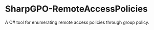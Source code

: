# SharpGPO-RemoteAccessPolicies
A C# tool for enumerating remote access policies through group policy.
